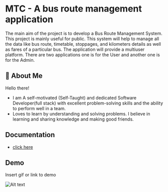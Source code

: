 
# MTC - A bus route management application

The main aim of the project is to develop a Bus Route Management System. This project is mainly useful for public. This system will help to manage all the data like bus route, timetable, stoppages, and kilometers details as well as fares of a particular bus. The application will provide a multiuser platform. There are two applications one is for the User and another one is for the Admin.


## 🚀 About Me
Hello there!

- I am A self-motivated (Self-Taught) and dedicated Software Developer(full stack) with excellent problem-solving skills and the ability to perform well in a team.
- Loves to learn by understanding and solving problems. I believe in learning and sharing knowledge and making good friends.


## Documentation

 - [click here](https://drive.google.com/file/d/1859Ai8EQ4AyeMWoTTQfR7IngY_qynIRC/view?usp=sharing)
 


## Demo

Insert gif or link to demo

![Alt text](https://github.com/sajal-web/MTC-route-management-application/blob/master/demo/demo.gif)